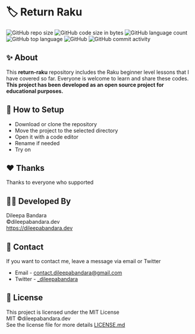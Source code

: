 # 🏷️ Return Raku

![GitHub repo size](https://img.shields.io/github/repo-size/dileepabandara/return-raku?color=red&label=repository%20size)
![GitHub code size in bytes](https://img.shields.io/github/languages/code-size/dileepabandara/return-raku?color=red)
![GitHub language count](https://img.shields.io/github/languages/count/dileepabandara/return-raku)
![GitHub top language](https://img.shields.io/github/languages/top/dileepabandara/return-raku)
![GitHub](https://img.shields.io/github/license/dileepabandara/return-raku?color=yellow)
![GitHub commit activity](https://img.shields.io/github/commit-activity/m/dileepabandara/return-raku?color=brightgreen&label=commits)

## ✨ About

This **return-raku** repository includes the Raku beginner level lessons that I have covered so far. Everyone is welcome to learn and share these codes. **This project has been developed as an open source project for educational purposes.**

## 🍃 How to Setup

- Download or clone the repository
- Move the project to the selected directory
- Open it with a code editor
- Rename if needed
- Try on

## ❤️ Thanks

Thanks to everyone who supported

## 👨‍💻 Developed By

Dileepa Bandara  
©dileepabandara.dev  
<https://dileepabandara.dev>

## 💬 Contact

If you want to contact me, leave a message via email or Twitter

- Email - <contact.dileepabandara@gmail.com>
- Twitter - [_dileepabandara](https://twitter.com/_dileepabandara)

## 📜 License

This project is licensed under the MIT License  
MIT ©dileepabandara.dev  
See the license file for more details [LICENSE.md](https://github.com/dileepabandara/return-raku/blob/main/LICENSE)
